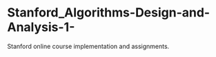 # Stanford_Algorithms-Design-and-Analysis-1-
Stanford online course implementation and assignments.
